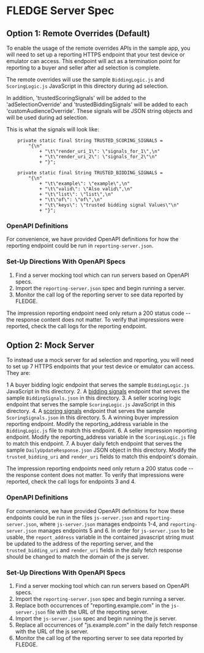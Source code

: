 # FLEDGE Server Spec

## Option 1: Remote Overrides (Default)

To enable the usage of the remote overrides APIs in the sample app, you will
need to set up a reporting HTTPS endpoint that your test device or emulator can
access. This endpoint will act as a termination point for reporting to a buyer
and seller after ad selection is complete.

The remote overrides will use the sample `BiddingLogic.js` and `ScoringLogic.js`
JavaScript in this directory during ad selection.

In addition, 'trustedScoringSignals' will be added to the 'adSelectionOverride'
and 'trustedBiddingSignals' will be added to each 'customAudienceOverride'.
These signals will be JSON string objects and will be used during ad selection.

This is what the signals will look like:

```
    private static final String TRUSTED_SCORING_SIGNALS =
        "{\n"
            + "\t\"render_uri_1\": \"signals_for_1\",\n"
            + "\t\"render_uri_2\": \"signals_for_2\"\n"
            + "}";

    private static final String TRUSTED_BIDDING_SIGNALS =
        "{\n"
            + "\t\"example\": \"example\",\n"
            + "\t\"valid\": \"Also valid\",\n"
            + "\t\"list\": \"list\",\n"
            + "\t\"of\": \"of\",\n"
            + "\t\"keys\": \"trusted bidding signal Values\"\n"
            + "}";
```

### OpenAPI Definitions

For convenience, we have provided OpenAPI definitions for how the reporting
endpoint could be run in `reporting-server.json`.

### Set-Up Directions With OpenAPI Specs

1. Find a server mocking tool which can run servers based on OpenAPI specs.
2. Import the `reporting-server.json` spec and begin running a server.
3. Monitor the call log of the reporting server to see data reported by FLEDGE.

The impression reporting endpoint need only return a 200 status code -- the
response content does not matter. To verify that impressions were reported,
check the call logs for the reporting endpoint.

## Option 2: Mock Server
To instead use a mock server for ad selection and reporting, you will need to set 
up 7 HTTPS endpoints that your test device or emulator can access. They are:

1  A buyer bidding logic endpoint that serves the sample `BiddingLogic.js`
   JavaScript in this directory.
2. A [bidding signals](https://developer.android.com/design-for-safety/privacy-sandbox/fledge#ad-selection-ad-tech-platform-managed-trusted-server)
   endpoint that serves the sample `BiddingSignals.json` in this directory.
3. A seller scoring logic endpoint that serves the sample `ScoringLogic.js`
   JavaScript in this directory.
4. A [scoring signals](https://developer.android.com/design-for-safety/privacy-sandbox/fledge#ad-selection-ad-tech-platform-managed-trusted-server)
endpoint that serves the sample `ScoringSignals.json` in this directory.
5. A winning buyer impression reporting endpoint. Modify the reporting_address
   variable in the `BiddingLogic.js` file to match this endpoint.
6. A seller impression reporting endpoint. Modify the reporting_address variable
    in the `ScoringLogic.js` file to match this endpoint.
7. A buyer daily fetch endpoint that serves the sample `DailyUpdateResponse.json`
   JSON object in this directory.  Modify the `trusted_bidding_uri` and
   `render_uri` fields to match this endpoint's domain.

The impression reporting endpoints need only return a 200 status code -- the
response content does not matter. To verify that impressions were reported,
check the call logs for endpoints 3 and 4.

### OpenAPI Definitions

For convenience, we have provided OpenAPI definitions for how these endpoints
could be run in the files `js-server.json` and `reporting-server.json`, where
`js-server.json` manages endpoints 1-4, and `reporting-server.json` manages
endpoints 5 and 6. In order for `js-server.json` to be usable, the 
`report_address` variable in the contained javascript string must be updated to
the address of the reporting server, and the `trusted_bidding_uri` and 
`render_uri` fields in the daily fetch response should be changed to match the
domain of the js server.

### Set-Up Directions With OpenAPI Specs

1. Find a server mocking tool which can run servers based on OpenAPI specs.
2. Import the `reporting-server.json` spec and begin running a server.
3. Replace both occurrences of "reporting.example.com" in the `js-server.json`
   file with the URL of the reporting server.
4. Import the `js-server.json` spec and begin running the js server.
5. Replace all occurrences of "js.example.com" in the daily fetch response with
   the URL of the js server.
6. Monitor the call log of the reporting server to see data reported by FLEDGE.
